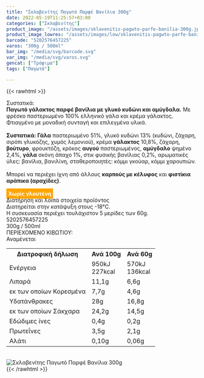 ```yaml
---
title: "Σκλαβενίτης Παγωτό Παρφέ Βανίλια 300g"
date: 2022-05-19T11:25:57+03:00
categories: ["Σκλαβενίτης"]
product_image: "/assets/images/sklavenitis-pagwto-parfe-banilia-300g.jpg"
product_image_lowres: "/assets/images/low/sklavenitis-pagwto-parfe-banilia-300g.jpg"
barcode: "5202576457225"
varos: "300g / 500ml"
bar_img: "/media/svg/barcode.svg"
var_img: "/media/svg/varos.svg"
gencat: ["Τρόφιμα"]
tags: ["Παγωτά"]

---
```

{{< rawhtml >}}

<div class="sload571"><div class="product"><div id="sistatika">Συστατικά:</div><div class="alltext"><b>Παγωτό γάλακτος παρφέ βανίλια με γλυκό κυδώνι και αμύγδαλα.</b> Με φρέσκο παστεριωμένο 100% ελληνικό γάλα και κρέμα γάλακτος. Φτιαγμένο με μοναδική συνταγή και επιλεγμένα υλικά.<br><br><b>Συστατικά: Γάλα</b> παστεριωμένο 51%, γλυκό κυδώνι 13% (κυδώνι, ζάχαρη, σιρόπι γλυκόζης, χυμός λεμονιού), κρέμα <b>γάλακτος</b> 10,8%, ζάχαρη, <b>βούτυρο</b>, φρουκτόζη, κρόκος <b>αυγού</b> παστεριωμένος, <b>αμύγδαλο</b> ψημένο 2,4%, <b>γάλα</b> σκόνη άπαχο 1%, στικ φυσικής βανίλιας 0,2%, αρωματικές ύλες: βανίλια, βανιλίνη, σταθεροποιητές: κόμμι γκούαρ, κόμμι χαρουπιών.<br><br>Μπορεί να περιέχει ίχνη από άλλους <b>καρπούς με κέλυφος</b> και <b>φιστίκια αράπικα (αραχίδες)</b>.<br><br><b style="background:orange;padding:5px;color:#fff">Χωρίς γλουτένη</b></div><div id="loipa">Διατήρηση και λοιπά στοιχεία προϊόντος</div><div class="alltext">Διατηρείται στην κατάψυξη στους -18°C.<br>Η συσκευασία περιέχει τουλάχιστον 5 μερίδες των 60g.<br></div><div id="barcode"><div id="barimage1"></div><span id="bartext">5202576457225</span></div><div id="varos"><div id="varosimage1"></div><span id="varostext">300g / 500ml</span></div><div id="kivotio">ΠΕΡΙΕΧΟΜΕΝΟ ΚΙΒΩΤΙΟΥ:<br>Αναμένεται</div><div class="tabout"><table id="diatable"><tbody><tr><th>Διατροφική δήλωση</th><th>Ανά 100g</th><th>Ανά 60g</th></tr><tr><td class="texr2">Ενέργεια</td><td class="texr">950kJ<br>227kcal</td><td class="texr">570kJ<br>136kcal</td></tr><tr><td class="texr2">Λιπαρά</td><td class="texr">11,1g</td><td class="texr">6,6g</td></tr><tr><td class="gray">εκ των οποίων Κορεσµένα</td><td class="gray2">7,7g</td><td class="gray2">4,6g</td></tr><tr><td class="texr2">Yδατάνθρακες</td><td class="texr">28g</td><td class="texr">16,8g</td></tr><tr><td class="gray">εκ των οποίων Σάκχαρα</td><td class="gray2">24,2g</td><td class="gray2">14,5g</td></tr><tr><td class="texr2">Eδώδιμες ίνες</td><td class="texr">0,4g</td><td class="texr">0,2g</td></tr><tr><td class="texr2">Πρωτεΐνες</td><td class="texr">3,5g</td><td class="texr">2,1g</td></tr><tr><td class="texr2">Αλάτι</td><td class="texr">0,10g</td><td class="texr">0,06g</td></tr></tbody></table></div><br><div class="pimg"><img alt="Σκλαβενίτης Παγωτό Παρφέ Βανίλια 300g" title="Σκλαβενίτης Παγωτό Παρφέ Βανίλια 300g" src="/assets/images/sklavenitis-pagwto-parfe-banilia-300g.jpg"></div></div></div>
{{< /rawhtml >}}


